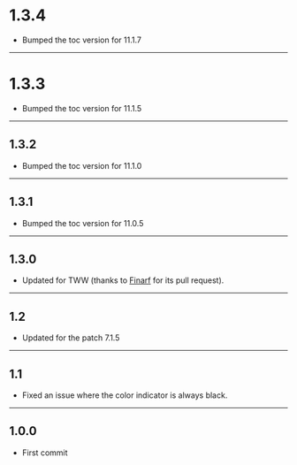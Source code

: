 # 1.3.4

- Bumped the toc version for 11.1.7

---

# 1.3.3

- Bumped the toc version for 11.1.5

---

## 1.3.2

- Bumped the toc version for 11.1.0

---

## 1.3.1

- Bumped the toc version for 11.0.5

---

## 1.3.0

- Updated for TWW (thanks to [Finarf](https://github.com/Finarf) for its pull request).

---

## 1.2

- Updated for the patch 7.1.5

---

## 1.1

- Fixed an issue where the color indicator is always black.

---

## 1.0.0

- First commit
